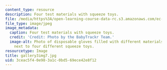 ```yaml
---
content_type: resource
description: Four test materials with squeeze toys.
file: /media/https%3A/open-learning-course-data-rc.s3.amazonaws.com/ec-710-d-lab-medical-technologies-for-the-developing-world-spring-2010/3ceac5f40e983a1c0bd569ece42e8f12_gallery3img7.jpg
file_type: image/jpeg
image_metadata:
  caption: Four test materials with squeeze toys.
  credit: 'Credit: Photo by the BabyTrackr Team.'
  image-alt: Photo of disposable gloves filled with different materials on a table
    next to four different squeeze toys.
resourcetype: Image
title: gallery3img7.jpg
uid: 3ceac5f4-0e98-3a1c-0bd5-69ece42e8f12
---
```

